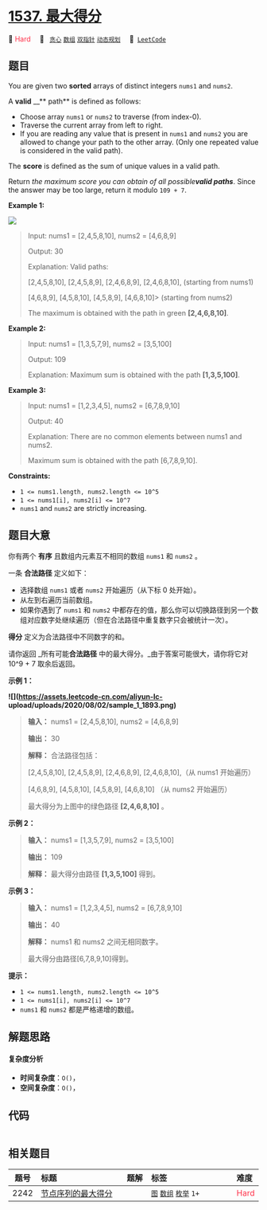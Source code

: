 # [1537. 最大得分](https://leetcode.com/problems/get-the-maximum-score)

🔴 <font color=#ff334b>Hard</font>&emsp; 🔖&ensp; [`贪心`](/tag/greedy.md) [`数组`](/tag/array.md) [`双指针`](/tag/two-pointers.md) [`动态规划`](/tag/dynamic-programming.md)&emsp; 🔗&ensp;[`LeetCode`](https://leetcode.com/problems/get-the-maximum-score)

## 题目

You are given two **sorted** arrays of distinct integers `nums1` and `nums2`.

A **valid** __** path** is defined as follows:

  * Choose array `nums1` or `nums2` to traverse (from index-0).
  * Traverse the current array from left to right.
  * If you are reading any value that is present in `nums1` and `nums2` you are allowed to change your path to the other array. (Only one repeated value is considered in the valid path).

The **score** is defined as the sum of unique values in a valid path.

Return _the maximum score you can obtain of all possible**valid paths**_.
Since the answer may be too large, return it modulo `109 + 7`.



**Example 1:**

![](https://assets.leetcode.com/uploads/2020/07/16/sample_1_1893.png)

> Input: nums1 = [2,4,5,8,10], nums2 = [4,6,8,9]
> 
> Output: 30
> 
> Explanation: Valid paths:
> 
> [2,4,5,8,10], [2,4,5,8,9], [2,4,6,8,9], [2,4,6,8,10],  (starting from nums1)
> 
> [4,6,8,9], [4,5,8,10], [4,5,8,9], [4,6,8,10]> 
> (starting from nums2)
> 
> The maximum is obtained with the path in green **[2,4,6,8,10]**.

**Example 2:**

> Input: nums1 = [1,3,5,7,9], nums2 = [3,5,100]
> 
> Output: 109
> 
> Explanation: Maximum sum is obtained with the path **[1,3,5,100]**.

**Example 3:**

> Input: nums1 = [1,2,3,4,5], nums2 = [6,7,8,9,10]
> 
> Output: 40
> 
> Explanation: There are no common elements between nums1 and nums2.
> 
> Maximum sum is obtained with the path [6,7,8,9,10].

**Constraints:**

  * `1 <= nums1.length, nums2.length <= 10^5`
  * `1 <= nums1[i], nums2[i] <= 10^7`
  * `nums1` and `nums2` are strictly increasing.


## 题目大意

你有两个 **有序**  且数组内元素互不相同的数组 `nums1` 和 `nums2` 。

一条 **合法路径**  定义如下：

  * 选择数组 `nums1` 或者 `nums2` 开始遍历（从下标 0 处开始）。
  * 从左到右遍历当前数组。
  * 如果你遇到了 `nums1` 和 `nums2` 中都存在的值，那么你可以切换路径到另一个数组对应数字处继续遍历（但在合法路径中重复数字只会被统计一次）。

**得分** 定义为合法路径中不同数字的和。

请你返回 _所有可能**合法路径** 中的最大得分。_由于答案可能很大，请你将它对 10^9 + 7 取余后返回。



**示例 1：**

**![](https://assets.leetcode-cn.com/aliyun-lc-
upload/uploads/2020/08/02/sample_1_1893.png)**

> 
> 
> 
> 
> 
> **输入：** nums1 = [2,4,5,8,10], nums2 = [4,6,8,9]
> 
> **输出：** 30
> 
> **解释：** 合法路径包括：
> 
> [2,4,5,8,10], [2,4,5,8,9], [2,4,6,8,9], [2,4,6,8,10],（从 nums1 开始遍历）
> 
> [4,6,8,9], [4,5,8,10], [4,5,8,9], [4,6,8,10]  （从 nums2 开始遍历）
> 
> 最大得分为上图中的绿色路径 **[2,4,6,8,10]**  。
> 
> 

**示例 2：**

> 
> 
> 
> 
> 
> **输入：** nums1 = [1,3,5,7,9], nums2 = [3,5,100]
> 
> **输出：** 109
> 
> **解释：** 最大得分由路径 **[1,3,5,100]** 得到。
> 
> 

**示例 3：**

> 
> 
> 
> 
> 
> **输入：** nums1 = [1,2,3,4,5], nums2 = [6,7,8,9,10]
> 
> **输出：** 40
> 
> **解释：** nums1 和 nums2 之间无相同数字。
> 
> 最大得分由路径[6,7,8,9,10]得到。
> 
> 



**提示：**

  * `1 <= nums1.length, nums2.length <= 10^5`
  * `1 <= nums1[i], nums2[i] <= 10^7`
  * `nums1` 和 `nums2` 都是严格递增的数组。


## 解题思路

#### 复杂度分析

- **时间复杂度**：`O()`，
- **空间复杂度**：`O()`，

## 代码

```javascript

```

## 相关题目

<!-- prettier-ignore -->
| 题号 | 标题 | 题解 | 标签 | 难度 |
| :------: | :------ | :------: | :------ | :------ |
| 2242 | [节点序列的最大得分](https://leetcode.com/problems/maximum-score-of-a-node-sequence) |  |  [`图`](/tag/graph.md) [`数组`](/tag/array.md) [`枚举`](/tag/enumeration.md) `1+` | <font color=#ff334b>Hard</font> |

<style>
.blue {
    background-color: #096dd9;
    padding: 0.25rem 0.5rem;
    margin: 0;
    font-size: 0.85em;
    border-radius: 3px;
    color: white;
    font-weight: 500;
}
table th:first-of-type { width: 10%; }
table th:nth-of-type(2) { width: 35%; }
table th:nth-of-type(3) { width: 10%; }
table th:nth-of-type(4) { width: 35%; }
table th:nth-of-type(5) { width: 10%; }
</style>
